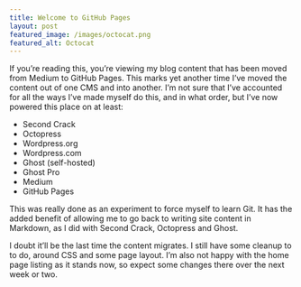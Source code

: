 ```yaml
---
title: Welcome to GitHub Pages
layout: post
featured_image: /images/octocat.png
featured_alt: Octocat
---
```


If you’re reading this, you’re viewing my blog content that has been moved from Medium to GitHub Pages. This marks yet another time I’ve moved the content out of one CMS and into another. I’m not sure that I’ve accounted for all the ways I’ve made myself do this, and in what order, but I’ve now powered this place on at least:

* Second Crack
* Octopress
* Wordpress.org 
* Wordpress.com 
* Ghost (self-hosted)
* Ghost Pro
* Medium
* GitHub Pages

This was really done as an experiment to force myself to learn Git. It has the added benefit of allowing me to go back to writing site content in Markdown, as I did with Second Crack, Octopress and Ghost. 

I doubt it’ll be the last time the content migrates. I still have some cleanup to to do, around CSS and some page layout. I’m also not happy with the home page listing as it stands now, so expect some changes there over the next week or two.
